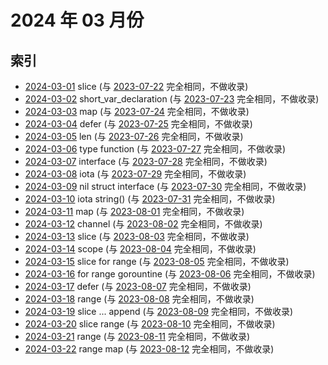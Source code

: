 # 2024 年 03 月份

## 索引

- [2024-03-01](#) slice (与 [2023-07-22](../07/22/README.md) 完全相同，不做收录)
- [2024-03-02](#) short_var_declaration (与 [2023-07-23](../07/23/README.md) 完全相同，不做收录)
- [2024-03-03](#) map (与 [2023-07-24](../07/24/README.md) 完全相同，不做收录)
- [2024-03-04](#) defer (与 [2023-07-25](../07/25/README.md) 完全相同，不做收录)
- [2024-03-05](#) len (与 [2023-07-26](../07/26/README.md) 完全相同，不做收录)
- [2024-03-06](#) type function (与 [2023-07-27](../07/27/README.md) 完全相同，不做收录)
- [2024-03-07](#) interface (与 [2023-07-28](../07/28/README.md) 完全相同，不做收录)
- [2024-03-08](#) iota (与 [2023-07-29](../07/29/README.md) 完全相同，不做收录)
- [2024-03-09](#) nil struct interface (与 [2023-07-30](../07/30/README.md) 完全相同，不做收录)
- [2024-03-10](#) iota string() (与 [2023-07-31](../07/31/README.md) 完全相同，不做收录)
- [2024-03-11](#) map (与 [2023-08-01](../08/01/README.md) 完全相同，不做收录)
- [2024-03-12](#) channel (与 [2023-08-02](../08/02/README.md) 完全相同，不做收录)
- [2024-03-13](#) slice (与 [2023-08-03](../08/03/README.md) 完全相同，不做收录)
- [2024-03-14](#) scope (与 [2023-08-04](../08/04/README.md) 完全相同，不做收录)
- [2024-03-15](#) slice for range (与 [2023-08-05](../08/05/README.md) 完全相同，不做收录)
- [2024-03-16](#) for range gorountine (与 [2023-08-06](../08/06/README.md) 完全相同，不做收录)
- [2024-03-17](#) defer (与 [2023-08-07](../08/07/README.md) 完全相同，不做收录)
- [2024-03-18](#) range (与 [2023-08-08](../08/08/README.md) 完全相同，不做收录)
- [2024-03-19](#) slice ... append (与 [2023-08-09](../08/09/README.md) 完全相同，不做收录)
- [2024-03-20](#) slice range (与 [2023-08-10](../08/10/README.md) 完全相同，不做收录)
- [2024-03-21](#) range (与 [2023-08-11](../08/11/README.md) 完全相同，不做收录)
- [2024-03-22](#) range map (与 [2023-08-12](../08/12/README.md) 完全相同，不做收录)
